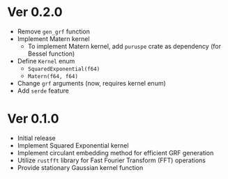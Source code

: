 # Ver 0.2.0

- Remove `gen_grf` function
- Implement Matern kernel
  - To implement Matern kernel, add `puruspe` crate as dependency (for Bessel function)
- Define `Kernel` enum
  - `SquaredExponential(f64)`
  - `Matern(f64, f64)`
- Change `grf` arguments (now, requires kernel enum)
- Add `serde` feature

# Ver 0.1.0

- Initial release
- Implement Squared Exponential kernel
- Implement circulant embedding method for efficient GRF generation
- Utilize `rustfft` library for Fast Fourier Transform (FFT) operations
- Provide stationary Gaussian kernel function